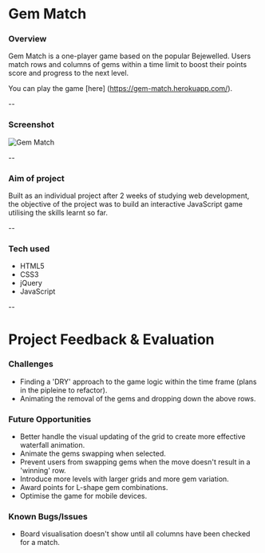 # Gem Match


### Overview
Gem Match is a one-player game based on the popular Bejewelled. Users match rows and columns of gems within a time limit to boost their points score and progress to the next level.


You can play the game [here] (https://gem-match.herokuapp.com/).

--
### Screenshot

![Gem Match](https://gem-match.herokuapp.com/media/img/gem-match.png)

--

### Aim of project
Built as an individual project after 2 weeks of studying web development, the objective of the project was to build an interactive JavaScript game utilising the skills learnt so far.  

--

### Tech used
* HTML5 
* CSS3
* jQuery
* JavaScript

--

# Project Feedback & Evaluation

### Challenges
* Finding a 'DRY' approach to the game logic within the time frame (plans in the pipleine to refactor). 
* Animating the removal of the gems and dropping down the above rows.

### Future Opportunities
* Better handle the visual updating of the grid to create more effective waterfall animation. 
* Animate the gems swapping when selected.
* Prevent users from swapping gems when the move doesn't result in a 'winning' row.
* Introduce more levels with larger grids and more gem variation.
* Award points for L-shape gem combinations.
* Optimise the game for mobile devices.

### Known Bugs/Issues
* Board visualisation doesn't show until all columns have been checked for a match.
